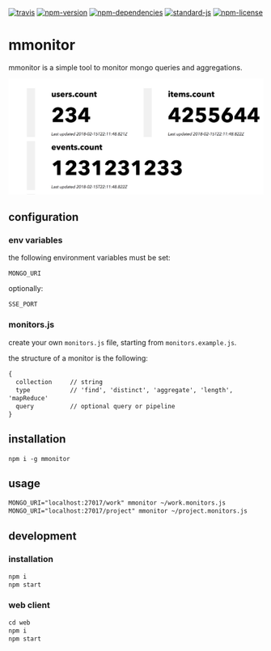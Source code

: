 [![travis](https://img.shields.io/travis/christian-fei/mmonitor.svg?style=flat-square)](https://travis-ci.org/christian-fei/mmonitor) [![npm-version](https://img.shields.io/npm/v/mmonitor.svg?style=flat-square&colorB=007EC6)](https://www.npmjs.com/package/mmonitor) [![npm-dependencies](https://img.shields.io/badge/dependencies-none-blue.svg?style=flat-square&colorB=44CC11)](package.json) [![standard-js](https://img.shields.io/badge/coding%20style-standard-brightgreen.svg?style=flat-square)](http://standardjs.com/) [![npm-license](https://img.shields.io/npm/l/mmonitor.svg?style=flat-square&colorB=007EC6)](https://spdx.org/licenses/ISC)

# mmonitor

mmonitor is a simple tool to monitor mongo queries and aggregations.

![example](example.png)

## configuration

### env variables

the following environment variables must be set:

```
MONGO_URI
```

optionally:

```
SSE_PORT
```

### monitors.js

create your own `monitors.js` file, starting from `monitors.example.js`.

the structure of a monitor is the following:

```
{
  collection     // string
  type           // 'find', 'distinct', 'aggregate', 'length', 'mapReduce'
  query          // optional query or pipeline
}
```


## installation

```
npm i -g mmonitor
```

## usage

```
MONGO_URI="localhost:27017/work" mmonitor ~/work.monitors.js
MONGO_URI="localhost:27017/project" mmonitor ~/project.monitors.js
```



## development

### installation

```
npm i
npm start
```

### web client

```
cd web
npm i
npm start
```
